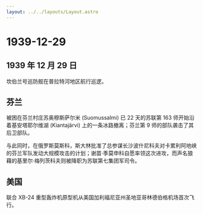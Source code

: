 ```yaml
---
layout: ../../layouts/Layout.astro
---
```


# 1939-12-29

## 1939 年 12 月 29 日

坎伯兰号巡防舰在普拉特河地区航行巡逻。

## 芬兰

被困在芬兰村庄苏奥穆斯萨尔米 (Suomussalmi) 已 22 天的苏联第 163
师开始沿着基安塔耶尔维湖 (Kiantajärvi) 上的一条冰路撤离；芬兰第 9
师的部队袭击了其后卫部队。

与此同时，在俄罗斯莫斯科，斯大林批准了总参谋长沙波什尼科夫对卡累利阿地峡的芬兰军队发动大规模攻击的计划；谢苗·季莫申科自愿率领这次进攻，而声名狼藉的基里尔·梅列茨科夫则被降职为苏联第七集团军司令。

## 美国

联合 XB-24
重型轰炸机原型机从美国加利福尼亚州圣地亚哥林德伯格机场首次飞行。